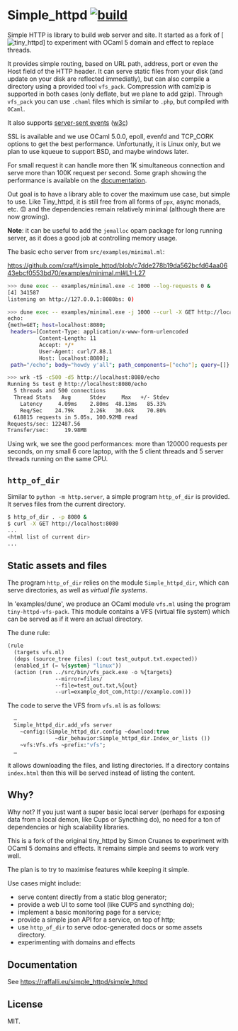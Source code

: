 # Simple_httpd [![build](https://github.com/craff/simple_httpd/workflows/build/badge.svg)](https://github.com/craff/simple_httpd/actions)

Simple HTTP is library to build web server and site.  It started as a fork of
[![tiny_httpd](https://github.com/c-cube/tiny_httpd)] to experiment with OCaml
5 domain and effect to replace threads.

It provides simple routing, based on URL path, address, port or even the Host
field of the HTTP header. It can serve static files from your disk (and update
on your disk are reflected immediatly), but can also compile a directory using
a provided tool `vfs_pack`. Compression with camlzip is supported in both
cases (only deflate, but we plane to add gzip). Through `vfs_pack` you can use
`.chaml` files which is similar to `.php`, but compiled with `OCaml`.

It also supports [server-sent events](https://developer.mozilla.org/en-US/docs/Web/API/Server-sent_events/Using_server-sent_events)
([w3c](https://html.spec.whatwg.org/multipage/server-sent-events.html#event-stream-interpretation))

SSL is available and we use OCaml 5.0.0, epoll, evenfd and TCP_CORK options to
get the best performance. Unfortunatly, it is Linux only, but we plan to use
kqueue to support BSD, and maybe windows later.

For small request it can handle more then 1K simultaneous connection and serve
more than 100K request per second. Some graph showing the performance is
available on the [documentation](https://raffalli.eu/simple_httpd).

Out goal is to have a library able to cover the maximum use case, but simple
to use. Like Tiny_httpd, it is
still free from all forms of `ppx`, async monads, etc. 🙃 and the dependencies
remain relatively minimal (although there are now growing).

**Note**: it can be useful to add the `jemalloc` opam package for long running
server, as it does a good job at controlling memory usage.

The basic echo server from `src/examples/minimal.ml`:

https://github.com/craff/simple_httpd/blob/c7dde278b19da562bcfd64aa0643ebcf0553bd70/examples/minimal.ml#L1-L27

```sh
>>> dune exec -- examples/minimal.exe -c 1000 --log-requests 0 &
[4] 341587
listening on http://127.0.0.1:8080bs: 0)

>>> dune exec -- examples/minimal.exe -j 1000 --curl -X GET http://localhost:8080/echo --data "howdy y'all"
echo:
{meth=GET; host=localhost:8080;
 headers=[Content-Type: application/x-www-form-urlencoded
          Content-Length: 11
          Accept: */*
          User-Agent: curl/7.88.1
          Host: localhost:8080];
 path="/echo"; body="howdy y'all"; path_components=["echo"]; query=[]}

>>> wrk -t5 -c500 -d5 http://localhost:8080/echo
Running 5s test @ http://localhost:8080/echo
  5 threads and 500 connections
  Thread Stats   Avg      Stdev     Max   +/- Stdev
    Latency     4.09ms    2.80ms  48.13ms   85.33%
    Req/Sec    24.79k     2.26k   30.04k    70.80%
  618815 requests in 5.05s, 100.92MB read
Requests/sec: 122487.56
Transfer/sec:     19.98MB
```
Using wrk, we see the good performances: more than 120000 requests per seconds, on
my small 6 core laptop, with the 5 client threads and 5 server threads running
on the same CPU.

## `http_of_dir`

Similar to `python -m http.server`, a simple program `http_of_dir` is provided.
It serves files from the current directory.

```sh
$ http_of_dir . -p 8080 &
$ curl -X GET http://localhost:8080
...
<html list of current dir>
...

```

## Static assets and files

The program `http_of_dir` relies on the module `Simple_httpd_dir`, which
can serve directories, as well as _virtual file systems_.

In 'examples/dune', we produce an OCaml module `vfs.ml` using
the program `tiny-httpd-vfs-pack`.  This module contains a VFS (virtual file
system) which can be served as if it were an actual directory.

The dune rule:

```lisp
(rule
  (targets vfs.ml)
  (deps (source_tree files) (:out test_output.txt.expected))
  (enabled_if (= %{system} "linux"))
  (action (run ../src/bin/vfs_pack.exe -o %{targets}
               --mirror=files/
               --file=test_out.txt,%{out}
               --url=example_dot_com,http://example.com)))
```

The code to serve the VFS from `vfs.ml` is as follows:

```ocaml
  …
  Simple_httpd_dir.add_vfs server
    ~config:(Simple_httpd_dir.config ~download:true
               ~dir_behavior:Simple_httpd_dir.Index_or_lists ())
    ~vfs:Vfs.vfs ~prefix:"vfs";
  …
```

it allows downloading the files, and listing directories.
If a directory contains `index.html` then this will be served
instead of listing the content.

## Why?

Why not? If you just want a super basic local server (perhaps for exposing
data from a local demon, like Cups or Syncthing do), no need for a ton of
dependencies or high scalability libraries.

This is a fork of the original tiny_httpd by Simon Cruanes to experiment with
OCaml 5 domains and effects. It remains simple and seems to work very well.

The plan is to try to maximise features while keeping it simple.

Use cases might include:

- serve content directly from a static blog generator;
- provide a web UI to some tool (like CUPS and syncthing do);
- implement a basic monitoring page for a service;
- provide a simple json API for a service, on top of http;
- use `http_of_dir` to serve odoc-generated docs or some assets directory.
- experimenting with domains and effects

## Documentation

See https://raffalli.eu/simple_httpd/simple_httpd

## License

MIT.
